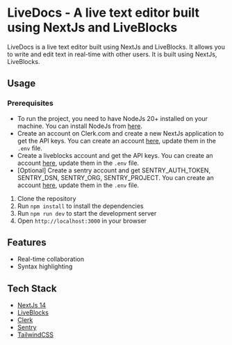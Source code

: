 # LiveDocs - A live text editor built using NextJs and LiveBlocks

LiveDocs is a live text editor built using NextJs and LiveBlocks. It allows you to write and edit text in real-time with other users. It is built using NextJs, LiveBlocks.

## Usage

### Prerequisites
- To run the project, you need to have NodeJs 20+ installed on your machine. You can install NodeJs from [here](https://nodejs.org/).
- Create an account on Clerk.com and create a new NextJs application to get the API keys. You can create an account [here](https://clerk.com/), update them in the `.env` file.
- Create a liveblocks account and get the API keys. You can create an account [here](https://liveblocks.io/), update them in the `.env` file.
- [Optional] Create a sentry account and get SENTRY_AUTH_TOKEN, SENTRY_DSN, SENTRY_ORG, SENTRY_PROJECT. You can create an account [here](https://sentry.io/), update them in the `.env` file.

1. Clone the repository
2. Run `npm install` to install the dependencies
3. Run `npm run dev` to start the development server
4. Open `http://localhost:3000` in your browser

## Features
- Real-time collaboration
- Syntax highlighting
  
## Tech Stack
- [NextJs 14](https://nextjs.org/)
- [LiveBlocks](https://liveblocks.io/)
- [Clerk](https://clerk.com/)
- [Sentry](https://sentry.io/)
- [TailwindCSS](https://tailwindcss.com/)
